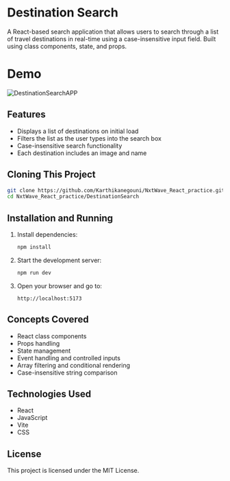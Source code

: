# Destination Search

A React-based search application that allows users to search through a list of travel destinations in real-time using a case-insensitive input field. Built using class components, state, and props.

# Demo
![DestinationSearchAPP](https://github.com/user-attachments/assets/3ea72302-6932-4a96-a99b-4ce87fdf947a)

## Features

- Displays a list of destinations on initial load  
- Filters the list as the user types into the search box  
- Case-insensitive search functionality  
- Each destination includes an image and name

## Cloning This Project

```bash
git clone https://github.com/Karthikanegouni/NxtWave_React_practice.git
cd NxtWave_React_practice/DestinationSearch
```

## Installation and Running

1. Install dependencies:

   ```bash
   npm install
   ```

2. Start the development server:

   ```bash
   npm run dev
   ```

3. Open your browser and go to:

   ```
   http://localhost:5173
   ```

## Concepts Covered

- React class components  
- Props handling  
- State management  
- Event handling and controlled inputs  
- Array filtering and conditional rendering  
- Case-insensitive string comparison

## Technologies Used

- React  
- JavaScript  
- Vite  
- CSS

## License

This project is licensed under the MIT License.
